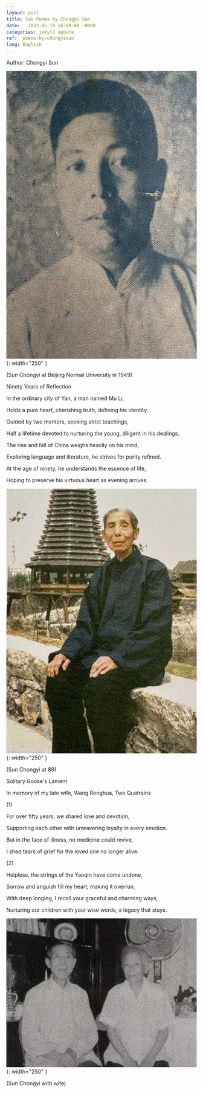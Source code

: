 ```yaml
---
layout: post
title: Two Poems by Chongyi Sun
date:   2023-05-18 14:00:00 -0000
categories: jekyll update
ref:  poems-by-chongyisun
lang: English
---
```


Author: Chongyi Sun

![image](/assets/imgs/sunchongyi_1.jpg "Sun Chongyi at Beijing Normal University in 1949"){: width="250" }

(Sun Chongyi at Beijing Normal University in 1949)

Ninety Years of Reflection

In the ordinary city of Yan, a man named Mu Li,

Holds a pure heart, cherishing truth, defining his identity.


Guided by two mentors, seeking strict teachings,

Half a lifetime devoted to nurturing the young, diligent in his dealings.


The rise and fall of China weighs heavily on his mind,

Exploring language and literature, he strives for purity refined.


At the age of ninety, he understands the essence of life,

Hoping to preserve his virtuous heart as evening arrives.

![image](/assets/imgs/sunchongyi_2.jpg "Sun Chongyi at 89"){: width="250" }

(Sun Chongyi at 89)

Solitary Goose's Lament

In memory of my late wife, Wang Ronghua, Two Quatrains

(1)

For over fifty years, we shared love and devotion,

Supporting each other with unwavering loyalty in every emotion.

But in the face of illness, no medicine could revive,

I shed tears of grief for the loved one no longer alive.

(2)

Helpless, the strings of the Yaoqin have come undone,

Sorrow and anguish fill my heart, making it overrun.

With deep longing, I recall your graceful and charming ways,

Nurturing our children with your wise words, a legacy that stays.

![image](/assets/imgs/sunchongyi_3.jpg "Sun Chongyi with wife"){: width="250" }

(Sun Chongyi with wife)



